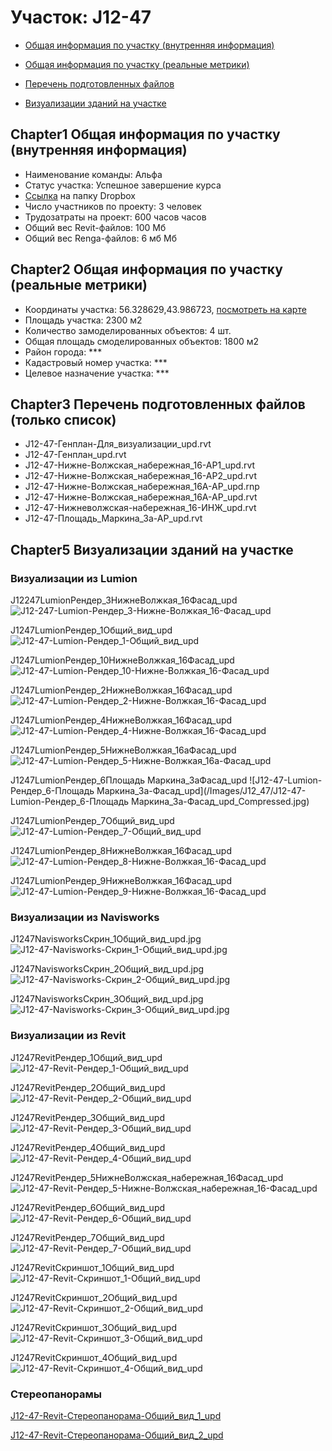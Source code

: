 # Участок: J12-47

* [Общая информация по участку (внутренняя информация)](#Chapter1)

* [Общая информация по участку (реальные метрики)](#Chapter2)

* [Перечень подготовленных файлов](#Chapter3)

* [Визуализации зданий на участке](#Chapter5)

## <a id="test">Chapter1</a> Общая информация по участку (внутренняя информация)
+ Наименование команды: Альфа
+ Статус участка: Успешное завершение курса
+ [Ссылка](https://www.dropbox.com/sh/wvvgv1nw1iqred9/AACtTY0JAx9uSQJyiSjOrNDGa/J12_47?dl=0) на папку Dropbox
+ Число участников по проекту: 3 человек
+ Трудозатраты на проект: 600 часов часов
+ Общий вес Revit-файлов: 100 Мб
+ Общий вес Renga-файлов: 6 мб Мб
## <a id="test">Chapter2</a> Общая информация по участку (реальные метрики)
+ Координаты участка: 56.328629,43.986723, [посмотреть на карте](https://yandex.ru/maps/47/nizhny-novgorod/?ll=56.328629%2C43.986723&z=19)
+ Площадь участка: 2300 м2
+ Количество замоделированных объектов: 4 шт.
+ Общая площадь смоделированных объектов: 1800 м2
+ Район города: *** 
+ Кадастровый номер участка: *** 
+ Целевое назначение участка: *** 
## <a id="test">Chapter3</a> Перечень подготовленных файлов (только список)
+ J12-47-Генплан-Для_визуализации_upd.rvt
+ J12-47-Генплан_upd.rvt
+ J12-47-Нижне-Волжская_набережная_16-АР1_upd.rvt
+ J12-47-Нижне-Волжская_набережная_16-АР2_upd.rvt
+ J12-47-Нижне-Волжская_набережная_16А-АР_upd.rnp
+ J12-47-Нижне-Волжская_набережная_16А-АР_upd.rvt
+ J12-47-Нижневолжская-набережная_16-ИНЖ_upd.rvt
+ J12-47-Площадь_Маркина_3а-АР_upd.rvt
## <a id="test">Chapter5</a> Визуализации зданий на участке
### Визуализации из Lumion
J12247LumionРендер_3НижнеВолжкая_16Фасад_upd
![J12-247-Lumion-Рендер_3-Нижне-Волжкая_16-Фасад_upd](/Images/J12_47/J12-247-Lumion-Рендер_3-Нижне-Волжкая_16-Фасад_upd_Compressed.jpg)

J1247LumionРендер_1Общий_вид_upd
![J12-47-Lumion-Рендер_1-Общий_вид_upd](/Images/J12_47/J12-47-Lumion-Рендер_1-Общий_вид_upd_Compressed.jpg)

J1247LumionРендер_10НижнеВолжкая_16Фасад_upd
![J12-47-Lumion-Рендер_10-Нижне-Волжкая_16-Фасад_upd](/Images/J12_47/J12-47-Lumion-Рендер_10-Нижне-Волжкая_16-Фасад_upd_Compressed.jpg)

J1247LumionРендер_2НижнеВолжкая_16Фасад_upd
![J12-47-Lumion-Рендер_2-Нижне-Волжкая_16-Фасад_upd](/Images/J12_47/J12-47-Lumion-Рендер_2-Нижне-Волжкая_16-Фасад_upd_Compressed.jpg)

J1247LumionРендер_4НижнеВолжкая_16Фасад_upd
![J12-47-Lumion-Рендер_4-Нижне-Волжкая_16-Фасад_upd](/Images/J12_47/J12-47-Lumion-Рендер_4-Нижне-Волжкая_16-Фасад_upd_Compressed.jpg)

J1247LumionРендер_5НижнеВолжкая_16аФасад_upd
![J12-47-Lumion-Рендер_5-Нижне-Волжкая_16а-Фасад_upd](/Images/J12_47/J12-47-Lumion-Рендер_5-Нижне-Волжкая_16а-Фасад_upd_Compressed.jpg)

J1247LumionРендер_6Площадь Маркина_3аФасад_upd
![J12-47-Lumion-Рендер_6-Площадь Маркина_3а-Фасад_upd](/Images/J12_47/J12-47-Lumion-Рендер_6-Площадь Маркина_3а-Фасад_upd_Compressed.jpg)

J1247LumionРендер_7Общий_вид_upd
![J12-47-Lumion-Рендер_7-Общий_вид_upd](/Images/J12_47/J12-47-Lumion-Рендер_7-Общий_вид_upd_Compressed.jpg)

J1247LumionРендер_8НижнеВолжкая_16Фасад_upd
![J12-47-Lumion-Рендер_8-Нижне-Волжкая_16-Фасад_upd](/Images/J12_47/J12-47-Lumion-Рендер_8-Нижне-Волжкая_16-Фасад_upd_Compressed.jpg)

J1247LumionРендер_9НижнеВолжкая_16Фасад_upd
![J12-47-Lumion-Рендер_9-Нижне-Волжкая_16-Фасад_upd](/Images/J12_47/J12-47-Lumion-Рендер_9-Нижне-Волжкая_16-Фасад_upd_Compressed.jpg)

### Визуализации из Navisworks
J1247NavisworksСкрин_1Общий_вид_upd.jpg
![J12-47-Navisworks-Скрин_1-Общий_вид_upd.jpg](/Images/J12_47/J12-47-Navisworks-Скрин_1-Общий_вид_upd.jpg_Compressed.jpg)

J1247NavisworksСкрин_2Общий_вид_upd.jpg
![J12-47-Navisworks-Скрин_2-Общий_вид_upd.jpg](/Images/J12_47/J12-47-Navisworks-Скрин_2-Общий_вид_upd.jpg_Compressed.jpg)

J1247NavisworksСкрин_3Общий_вид_upd.jpg
![J12-47-Navisworks-Скрин_3-Общий_вид_upd.jpg](/Images/J12_47/J12-47-Navisworks-Скрин_3-Общий_вид_upd.jpg_Compressed.jpg)

### Визуализации из Revit
J1247RevitРендер_1Общий_вид_upd
![J12-47-Revit-Рендер_1-Общий_вид_upd](/Images/J12_47/J12-47-Revit-Рендер_1-Общий_вид_upd_Compressed.jpg)

J1247RevitРендер_2Общий_вид_upd
![J12-47-Revit-Рендер_2-Общий_вид_upd](/Images/J12_47/J12-47-Revit-Рендер_2-Общий_вид_upd_Compressed.jpg)

J1247RevitРендер_3Общий_вид_upd
![J12-47-Revit-Рендер_3-Общий_вид_upd](/Images/J12_47/J12-47-Revit-Рендер_3-Общий_вид_upd_Compressed.jpg)

J1247RevitРендер_4Общий_вид_upd
![J12-47-Revit-Рендер_4-Общий_вид_upd](/Images/J12_47/J12-47-Revit-Рендер_4-Общий_вид_upd_Compressed.jpg)

J1247RevitРендер_5НижнеВолжская_набережная_16Фасад_upd
![J12-47-Revit-Рендер_5-Нижне-Волжская_набережная_16-Фасад_upd](/Images/J12_47/J12-47-Revit-Рендер_5-Нижне-Волжская_набережная_16-Фасад_upd_Compressed.jpg)

J1247RevitРендер_6Общий_вид_upd
![J12-47-Revit-Рендер_6-Общий_вид_upd](/Images/J12_47/J12-47-Revit-Рендер_6-Общий_вид_upd_Compressed.jpg)

J1247RevitРендер_7Общий_вид_upd
![J12-47-Revit-Рендер_7-Общий_вид_upd](/Images/J12_47/J12-47-Revit-Рендер_7-Общий_вид_upd_Compressed.jpg)

J1247RevitСкриншот_1Общий_вид_upd
![J12-47-Revit-Скриншот_1-Общий_вид_upd](/Images/J12_47/J12-47-Revit-Скриншот_1-Общий_вид_upd_Compressed.jpg)

J1247RevitСкриншот_2Общий_вид_upd
![J12-47-Revit-Скриншот_2-Общий_вид_upd](/Images/J12_47/J12-47-Revit-Скриншот_2-Общий_вид_upd_Compressed.jpg)

J1247RevitСкриншот_3Общий_вид_upd
![J12-47-Revit-Скриншот_3-Общий_вид_upd](/Images/J12_47/J12-47-Revit-Скриншот_3-Общий_вид_upd_Compressed.jpg)

J1247RevitСкриншот_4Общий_вид_upd
![J12-47-Revit-Скриншот_4-Общий_вид_upd](/Images/J12_47/J12-47-Revit-Скриншот_4-Общий_вид_upd_Compressed.jpg)

### Стереопанорамы
[J12-47-Revit-Стереопанорама-Общий_вид_1_upd](https://pano.autodesk.com/pano.html?url=jpgs/8168478a-c3a8-45f6-9bfb-66bc36ca1f15&version=2)

[J12-47-Revit-Стереопанорама-Общий_вид_2_upd](https://pano.autodesk.com/pano.html?url=jpgs/3c430983-2fc7-4323-a970-b104ce22fa65&version=2)

